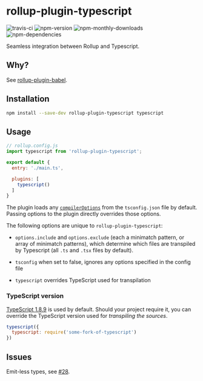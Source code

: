 # rollup-plugin-typescript
![travis-ci](https://travis-ci.org/rollup/rollup-plugin-typescript.svg?branch=master)
![npm-version](https://img.shields.io/npm/v/rollup-plugin-typescript.svg?maxAge=2592000)
![npm-monthly-downloads](https://img.shields.io/npm/dm/rollup-plugin-typescript.svg?maxAge=2592000)
![npm-dependencies](https://img.shields.io/david/rollup/rollup-plugin-typescript.svg?maxAge=2592000)

Seamless integration between Rollup and Typescript.

## Why?
See [rollup-plugin-babel](https://github.com/rollup/rollup-plugin-babel).

## Installation

```bash
npm install --save-dev rollup-plugin-typescript typescript
```

## Usage

```js
// rollup.config.js
import typescript from 'rollup-plugin-typescript';

export default {
  entry: './main.ts',

  plugins: [
    typescript()
  ]
}
```

The plugin loads any [`compilerOptions`](http://www.typescriptlang.org/docs/handbook/compiler-options.html) from the `tsconfig.json` file by default. Passing options to the plugin directly overrides those options.

The following options are unique to `rollup-plugin-typescript`:

* `options.include` and `options.exclude` (each a minimatch pattern, or array of minimatch patterns), which determine which files are transpiled by Typescript (all `.ts` and `.tsx` files by default).

* `tsconfig` when set to false, ignores any options specified in the config file

* `typescript` overrides TypeScript used for transpilation

### TypeScript version
[TypeScript 1.8.9](https://github.com/Microsoft/TypeScript/wiki/Roadmap#18) is used by default. Should your project require it, you can override the TypeScript version used for _transpiling the sources_.

```js
typescript({
  typescript: require('some-fork-of-typescript')
})
```

## Issues
Emit-less types, see [#28](https://github.com/rollup/rollup-plugin-typescript/issues/28).
